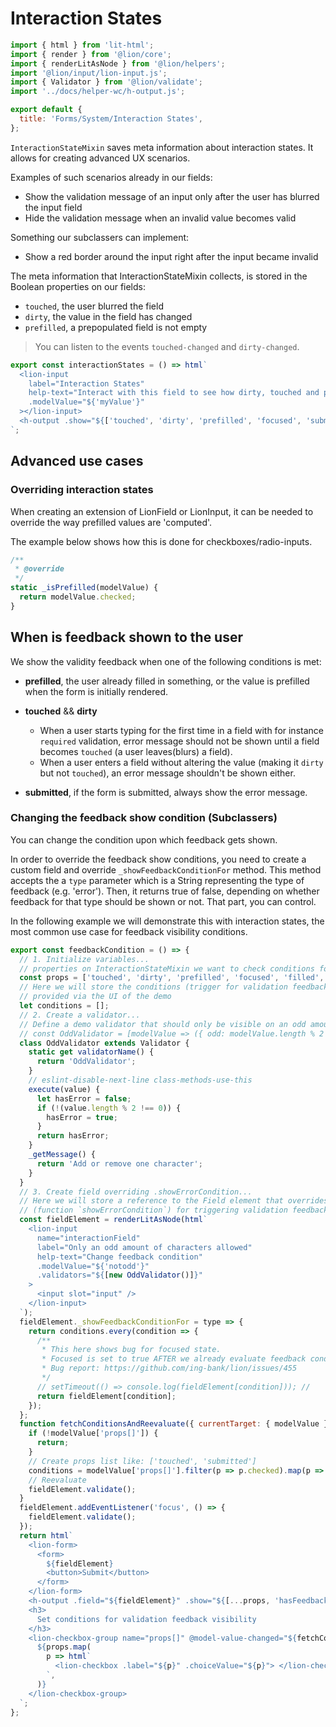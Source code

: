 [//]: # 'AUTO INSERT HEADER PREPUBLISH'

# Interaction States

```js script
import { html } from 'lit-html';
import { render } from '@lion/core';
import { renderLitAsNode } from '@lion/helpers';
import '@lion/input/lion-input.js';
import { Validator } from '@lion/validate';
import '../docs/helper-wc/h-output.js';

export default {
  title: 'Forms/System/Interaction States',
};
```

`InteractionStateMixin` saves meta information about interaction states.
It allows for creating advanced UX scenarios.

Examples of such scenarios already in our fields:

- Show the validation message of an input only after the user has blurred the input field
- Hide the validation message when an invalid value becomes valid

Something our subclassers can implement:

- Show a red border around the input right after the input became invalid

The meta information that InteractionStateMixin collects, is stored in the Boolean properties on our fields:

- `touched`, the user blurred the field
- `dirty`, the value in the field has changed
- `prefilled`, a prepopulated field is not empty

> You can listen to the events `touched-changed` and `dirty-changed`.

```js preview-story
export const interactionStates = () => html`
  <lion-input
    label="Interaction States"
    help-text="Interact with this field to see how dirty, touched and prefilled change"
    .modelValue="${'myValue'}"
  ></lion-input>
  <h-output .show="${['touched', 'dirty', 'prefilled', 'focused', 'submitted']}"></h-output>
`;
```

## Advanced use cases

### Overriding interaction states

When creating an extension of LionField or LionInput, it can be needed to override the way prefilled values are 'computed'.

The example below shows how this is done for checkboxes/radio-inputs.

```js
/**
 * @override
 */
static _isPrefilled(modelValue) {
  return modelValue.checked;
}
```

## When is feedback shown to the user

We show the validity feedback when one of the following conditions is met:

- **prefilled**,
  the user already filled in something, or the value is prefilled
  when the form is initially rendered.

- **touched** && **dirty**

  - When a user starts typing for the first time in a field with for instance `required` validation,
    error message should not be shown until a field becomes `touched` (a user leaves(blurs) a field).
  - When a user enters a field without altering the value (making it `dirty` but not `touched`),
    an error message shouldn't be shown either.

- **submitted**,
  if the form is submitted, always show the error message.

### Changing the feedback show condition (Subclassers)

You can change the condition upon which feedback gets shown.

In order to override the feedback show conditions, you need to create a custom field and override `_showFeedbackConditionFor` method.
This method accepts the a `type` parameter which is a String representing the type of feedback (e.g. 'error').
Then, it returns true of false, depending on whether feedback for that type should be shown or not. That part, you can control.

In the following example we will demonstrate this with interaction states, the most common use case for feedback visibility conditions.

```js preview-story
export const feedbackCondition = () => {
  // 1. Initialize variables...
  // properties on InteractionStateMixin we want to check conditions for
  const props = ['touched', 'dirty', 'prefilled', 'focused', 'filled', 'submitted'];
  // Here we will store the conditions (trigger for validation feedback)
  // provided via the UI of the demo
  let conditions = [];
  // 2. Create a validator...
  // Define a demo validator that should only be visible on an odd amount of characters
  // const OddValidator = [modelValue => ({ odd: modelValue.length % 2 !== 0 })];
  class OddValidator extends Validator {
    static get validatorName() {
      return 'OddValidator';
    }
    // eslint-disable-next-line class-methods-use-this
    execute(value) {
      let hasError = false;
      if (!(value.length % 2 !== 0)) {
        hasError = true;
      }
      return hasError;
    }
    _getMessage() {
      return 'Add or remove one character';
    }
  }
  // 3. Create field overriding .showErrorCondition...
  // Here we will store a reference to the Field element that overrides the default condition
  // (function `showErrorCondition`) for triggering validation feedback of `.validators`
  const fieldElement = renderLitAsNode(html`
    <lion-input
      name="interactionField"
      label="Only an odd amount of characters allowed"
      help-text="Change feedback condition"
      .modelValue="${'notodd'}"
      .validators="${[new OddValidator()]}"
    >
      <input slot="input" />
    </lion-input>
  `);
  fieldElement._showFeedbackConditionFor = type => {
    return conditions.every(condition => {
      /**
       * This here shows bug for focused state.
       * Focused is set to true AFTER we already evaluate feedback conditions
       * Bug report: https://github.com/ing-bank/lion/issues/455
       */
      // setTimeout(() => console.log(fieldElement[condition])); //
      return fieldElement[condition];
    });
  };
  function fetchConditionsAndReevaluate({ currentTarget: { modelValue } }) {
    if (!modelValue['props[]']) {
      return;
    }
    // Create props list like: ['touched', 'submitted']
    conditions = modelValue['props[]'].filter(p => p.checked).map(p => p.value);
    // Reevaluate
    fieldElement.validate();
  }
  fieldElement.addEventListener('focus', () => {
    fieldElement.validate();
  });
  return html`
    <lion-form>
      <form>
        ${fieldElement}
        <button>Submit</button>
      </form>
    </lion-form>
    <h-output .field="${fieldElement}" .show="${[...props, 'hasFeedbackFor']}"> </h-output>
    <h3>
      Set conditions for validation feedback visibility
    </h3>
    <lion-checkbox-group name="props[]" @model-value-changed="${fetchConditionsAndReevaluate}">
      ${props.map(
        p => html`
          <lion-checkbox .label="${p}" .choiceValue="${p}"> </lion-checkbox>
        `,
      )}
    </lion-checkbox-group>
  `;
};
```
